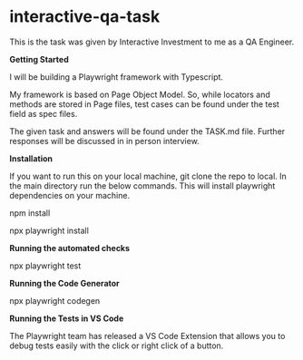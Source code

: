 # interactive-qa-task

This is the task was given by Interactive Investment to me as a QA Engineer. 

**Getting Started**

I will be building a Playwright framework with Typescript. 

My framework is based on Page Object Model. So, while locators and methods are stored in Page files, test cases can be found under the test field as spec files.

The given task and answers will be found under the TASK.md file. Further responses will be discussed in in person interview.


**Installation**

If you want to run this on your local machine, git clone the repo to local. In the main directory run the below commands. This will install playwright dependencies on your machine.

npm install

npx playwright install

**Running the automated checks**

npx playwright test

**Running the Code Generator**

npx playwright codegen

**Running the Tests in VS Code**

The Playwright team has released a VS Code Extension that allows you to debug tests easily with the click or right click of a button.



